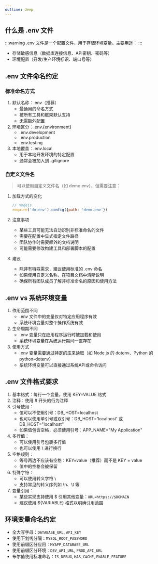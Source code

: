 ```yaml
---
outline: deep
---
```

## 什么是 .env 文件

:::warning .env 文件是一个配置文件，用于存储环境变量。主要用途：
:::

- 存储敏感信息（数据库连接信息、API密钥、密码等）
- 环境配置（开发/生产环境标识、端口号等）

## .env 文件命名约定

### 标准命名方式

1. 默认名称：.env（推荐）
   - 最通用的命名方式
   - 被所有工具和框架默认支持
   - 无需额外配置
2. 环境区分：.env.{environment}
   - .env.development
   - .env.production
   - .env.testing
3. 本地覆盖：.env.local
   - 用于本地开发环境的特定配置
   - 通常会被加入到 .gitignore

### 自定义文件名

> 可以使用自定义文件名（如 demo.env），但需要注意：

1. 加载方式的变化

    ```javascript
    // nodejs
    require('dotenv').config({path: 'demo.env'})
    ```

2. 注意事项
   - 某些工具可能无法自动识别非标准命名的文件
   - 需要在配置中显式指定文件路径
   - 团队协作时需要额外的文档说明
   - 可能需要修改构建工具和部署脚本的配置

3. 建议
   - 除非有特殊需求，建议使用标准的 .env 命名
   - 如果使用自定义名称，在项目文档中清晰说明
   - 确保所有团队成员了解非标准命名的原因和使用方法

## .env vs 系统环境变量

1. 作用范围不同
   - .env 文件中的变量仅对特定应用程序有效
   - 系统环境变量对整个操作系统有效
2. 生命周期不同
   - .env 变量只在应用程序运行时被加载和使用
   - 系统环境变量在系统运行期间一直存在
3. 使用方式
   - .env 变量需要通过特定的库来读取（如 Node.js 的 dotenv、Python 的 python-dotenv）
   - 系统环境变量可以直接通过系统API或命令访问
  
## .env 文件格式要求

1. 基本格式：每行一个变量，使用 KEY=VALUE 格式
2. 注释：使用 # 开头的行为注释
3. 引号使用：
    - 值可以不使用引号：DB_HOST=localhost
    - 也可以使用单引号或双引号：DB_HOST='localhost' 或 DB_HOST="localhost"
    - 如果值包含空格，必须使用引号：APP_NAME="My Application"
4. 多行值：
    - 可以使用引号包裹多行值
    - 也可以使用 \ 进行换行
5. 空格规则：
    - 等号两边不应该有空格：KEY=value（推荐）而不是 KEY = value
    - 值中的空格会被保留
6. 特殊字符：
    - 可以使用转义字符 \
    - 支持常见的转义序列如 \n、\t 等
7. 变量引用：
    - 某些实现支持使用 $ 引用其他变量：`URL=https://$DOMAIN`
    - 建议使用 ${VARIABLE} 格式以明确引用范围

## 环境变量命名约定

- 全大写字母：`DATABASE_URL`, `API_KEY`
- 使用下划线分隔：`MYSQL_ROOT_PASSWORD`
- 使用前缀区分应用：`MYAPP_DATABASE_URL`
- 使用前缀区分环境：`DEV_API_URL`, `PROD_API_URL`
- 布尔值使用标准命名：`IS_DEBUG`, `HAS_CACHE`, `ENABLE_FEATURE`
